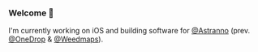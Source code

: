 ### Welcome 👋

I'm currently working on iOS and building software for [@Astranno](https://astranno.com) (prev. [@OneDrop](https://onedrop.today) & [@Weedmaps](https://weedmaps.com)).
